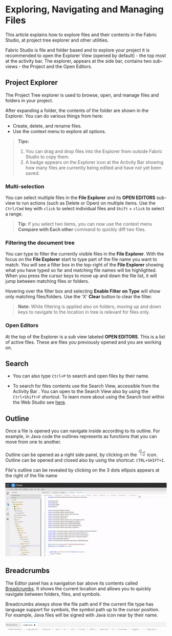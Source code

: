 <web>

# Exploring, Navigating and Managing Files

This article explains how to explore files and their contents in the Fabric Studio, at project tree explorer and other utilities.

 

Fabric Studio is file and folder based and to explore your project it is recommended to open the Explorer View (opened by default) - the top most at the activity bar. The explorer, appears at the side bar, contains two sub-views - the Project and the Open Editors.

## Project Explorer

The Project Tree explorer is used to browse, open, and manage files and folders in your project. 

After expanding a folder, the contents of the folder are shown in the Explorer. You can do various things from here:

* Create, delete, and rename files.
* Use the context menu to explore all options.

>**Tips:** 
>
>1. You can drag and drop files into the Explorer from outside Fabric Studio to copy them.
>2. A badge appears on the Explorer icon at the Activity Bar showing how many files are currently being edited and have not yet been saved.



### Multi-selection

You can select multiple files in the **File Explorer** and its **OPEN EDITORS** sub-view to run actions (such as Delete or Open) on multiple items. Use the `Ctrl/Cmd` key with `click` to select individual files and `Shift` + `click` to select a range. 

> **Tip:** If you select two items, you can now use the context menu **Compare with Each other** command to quickly diff two files.



### Filtering the document tree

You can type to filter the currently visible files in the **File Explorer**. With the focus on the **File Explorer** start to type part of the file name you want to match. You will see a filter box in the top-right of the **File Explorer** showing what you have typed so far and matching file names will be highlighted. When you press the cursor keys to move up and down the file list, it will jump between matching files or folders.

Hovering over the filter box and selecting **Enable Filter on Type** will show only matching files/folders. Use the 'X' **Clear** button to clear the filter.

>**Note**: While filtering is applied also on folders, moving up and down keys to navigate to the location in tree is relevant for files only.



### Open Editors

At the top of the Explorer is a sub view labeled **OPEN EDITORS**. This is a list of active files. These are files you previously opened and you are working on. 



## Search

* You can also type `Ctrl+P` to search and open files by their name. 

- To search for files contents use the Search View, accessible from the Activity Bar . You can open to the Search View also by using the  `Ctrl+Shift+F` shortcut. To learn more about using the Search tool within the Web Studio see [here](22_web_search.md).



## Outline

Once a file is opened you can navigate inside according to its outline. For example, in Java code the outlines represents as functions that you can move from one to another.

Outline can be opened as a right side panel, by clicking on the ![](images/web/outline.png) icon. Outline can be opened and closed also by using the shortcut: `CTRL+SHIFT+I`.

File's outline can be revealed by clicking on the 3 dots ellipsis appears at the right of the file name

![](images/web/21_outline_anim.gif)



## Breadcrumbs

The Editor panel has a navigation bar above its contents called [Breadcrumbs](https://en.wikipedia.org/wiki/Breadcrumb_(navigation)). It shows the current location and allows you to quickly navigate between folders, files, and symbols.

Breadcrumbs always show the file path and if the current file type has language support for symbols, the symbol path up to the cursor position. For example, Java files will be signed with Java icon near by their name.



![](images/web/breadcrumbs.png)



